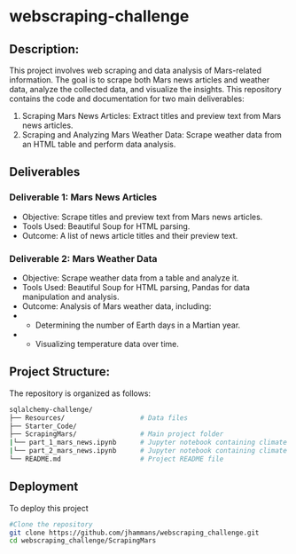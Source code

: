 # webscraping-challenge

## Description:
This project involves web scraping and data analysis of Mars-related information. The goal is to scrape both Mars news articles and weather data, analyze the collected data, and visualize the insights. This repository contains the code and documentation for two main deliverables:

1. Scraping Mars News Articles: Extract titles and preview text from Mars news articles.
2. Scraping and Analyzing Mars Weather Data: Scrape weather data from an HTML table and perform data analysis.

## Deliverables
### Deliverable 1: Mars News Articles
- Objective: Scrape titles and preview text from Mars news articles.
- Tools Used: Beautiful Soup for HTML parsing.
- Outcome: A list of news article titles and their preview text.

### Deliverable 2: Mars Weather Data
- Objective: Scrape weather data from a table and analyze it.
- Tools Used: Beautiful Soup for HTML parsing, Pandas for data manipulation and analysis.
- Outcome: Analysis of Mars weather data, including:
- - Determining the number of Earth days in a Martian year.
- - Visualizing temperature data over time.


## Project Structure:
The repository is organized as follows:

```bash
sqlalchemy-challenge/
├── Resources/                   # Data files 
├── Starter_Code/     
├── ScrapingMars/                # Main project folder
|└── part_1_mars_news.ipynb      # Jupyter notebook containing climate data analysis for Part 1
|└── part_2_mars_news.ipynb      # Jupyter notebook containing climate data analysis for Part 1
└── README.md                    # Project README file
```

## Deployment
To deploy this project

```bash
#Clone the repository
git clone https://github.com/jhammans/webscraping_challenge.git
cd webscraping_challenge/ScrapingMars
```
